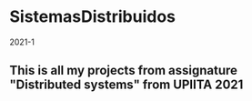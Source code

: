 # SistemasDistribuidos
2021-1

## This is all my projects from assignature "Distributed systems" from UPIITA 2021
 
